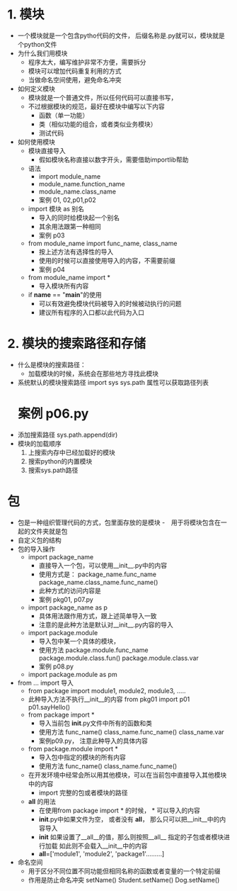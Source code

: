# 1. 模块
- 一个模块就是一个包含pytho代码的文件， 后缀名称是.py就可以，模块就是个python文件
- 为什么我们用模块
    - 程序太大，编写维护非常不方便，需要拆分
    - 模块可以增加代码重复利用的方式
    - 当做命名空间使用，避免命名冲突
- 如何定义模块
    - 模块就是一个普通文件，所以任何代码可以直接书写，
    - 不过根据模块的规范，最好在模块中编写以下内容
        - 函数（单一功能）
        - 类（相似功能的组合，或者类似业务模块）
        - 测试代码
- 如何使用模块
    - 模块直接导入
        - 假如模块名称直接以数字开头，需要借助importlib帮助
    - 语法
        - import module_name
        - module_name.function_name
        - module_name.class_name
        - 案例 01, 02,p01,p02
    - import 模块 as 别名
        - 导入的同时给模块起一个别名
        - 其余用法跟第一种相同
        - 案例 p03
    - from module_name import func_name, class_name
        - 按上述方法有选择性的导入
        - 使用的时候可以直接使用导入的内容，不需要前缀
        - 案例 p04
    - from module_name import *
        - 导入模块所有内容
    - if __name__ == "__main__"的使用
        - 可以有效避免模块代码被导入的时候被动执行的问题
        - 建议所有程序的入口都以此代码为入口
# 2. 模块的搜索路径和存储
- 什么是模块的搜索路径：
    - 加载模块的时候，系统会在那些地方寻找此模块
- 系统默认的模块搜索路径
  import sys
  sys.path 属性可以获取路径列表
  # 案例 p06.py
- 添加搜索路径
   sys.path.append(dir)
- 模块的加载顺序
    1. 上搜索内存中已经加载好的模块
    2. 搜索python的内置模块
    3. 搜索sys.path路径

# 包
- 包是一种组织管理代码的方式，包里面存放的是模块 -　用于将模块包含在一起的文件夹就是包
- 自定义包的结构
- 包的导入操作
    - import package_name
        - 直接导入一个包，可以使用__init__.py中的内容
        - 使用方式是：
            package_name.func_name
            package_name.class_name.func_name()
        - 此种方式的访问内容是
        - 案例 pkg01, p07.py
    - import package_name as p
        - 具体用法跟作用方式，跟上述简单导入一致
        - 注意的是此种方法是默认对__init__.py内容的导入
    - import package.module
        - 导入包中某一个具体的模块，
        - 使用方法
            package.module.func_name
            package.module.class.fun()
            package.module.class.var
        - 案例 p08.py
    - import package.module as pm
- from ... import 导入
    - from package import module1, module2, module3, .....
    - 此种导入方法不执行__init__的内容
        from pkg01 import p01
        p01.sayHello()
    - from package import *
        - 导入当前包 __init__.py文件中所有的函数和类
        - 使用方法
            func_name()
            class_name.func_name()
            class_name.var
        - 案例p09.py， 注意此种导入的具体内容
    - from package.module import *
        - 导入包中指定的模块的所有内容
        - 使用方法
            func_name()
            class_name.func_name()  
    - 在开发环境中经常会所以用其他模块，可以在当前包中直接导入其他模块中的内容
        - import 完整的包或者模块的路径
    - __all__ 的用法
        - 在使用from package import * 的时候， * 可以导入的内容
        - __init__.py中如果文件为空， 或者没有 __all__， 那么只可以把__init__中的内容导入
        - __init__ 如果设置了__all__的值，那么则按照__all__ 指定的子包或者模块进行加载 如此则不会载入__init__中的内容
        - __all__=['module1', 'module2', 'package1'.........]
- 命名空间
    - 用于区分不同位置不同功能但相同名称的函数或者变量的一个特定前缀
    - 作用是防止命名冲突
        setName()
        Student.setName()
        Dog.setName()